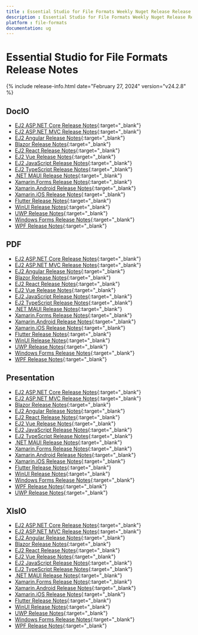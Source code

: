 ```yaml
---
title : Essential Studio for File Formats Weekly Nuget Release Release Notes  
description : Essential Studio for File Formats Weekly Nuget Release Release Notes  
platform : file-formats
documentation: ug
---
```


# Essential Studio for File Formats  Release Notes  

{% include release-info.html date="February 27, 2024" version="v24.2.8" %} 


## DocIO

* [EJ2 ASP.NET Core Release Notes](https://ej2.syncfusion.com/aspnetcore/documentation/release-notes/24.2.8#docio){:target="_blank"}
* [EJ2 ASP.NET MVC Release Notes](https://ej2.syncfusion.com/aspnetmvc/documentation/release-notes/24.2.8#docio){:target="_blank"}
* [EJ2 Angular Release Notes](https://ej2.syncfusion.com/angular/documentation/release-notes/24.2.8#docio){:target="_blank"}
* [Blazor Release Notes](https://blazor.syncfusion.com/documentation/release-notes/24.2.8#docio){:target="_blank"}
* [EJ2 React Release Notes](https://ej2.syncfusion.com/react/documentation/release-notes/24.2.8#docio){:target="_blank"}
* [EJ2 Vue  Release Notes](https://ej2.syncfusion.com/vue/documentation/release-notes/24.2.8#docio){:target="_blank"}
* [EJ2 JavaScript Release Notes](https://ej2.syncfusion.com/javascript/documentation/release-notes/24.2.8#docio){:target="_blank"}
* [EJ2 TypeScript Release Notes](https://ej2.syncfusion.com/documentation/release-notes/24.2.8#docio){:target="_blank"}
* [.NET MAUI Release Notes](/maui/release-notes/v24.2.8#docio){:target="_blank"}
* [Xamarin.Forms Release Notes](/xamarin/release-notes/v24.2.8#docio){:target="_blank"}
* [Xamarin.Android Release Notes](/xamarin-android/release-notes/v24.2.8#docio){:target="_blank"}
* [Xamarin.iOS Release Notes](/xamarin-ios/release-notes/v24.2.8#docio){:target="_blank"}
* [Flutter Release Notes](/flutter/release-notes/v24.2.8#docio){:target="_blank"}
* [WinUI Release Notes](/winui/release-notes/v24.2.8#docio){:target="_blank"}
* [UWP Release Notes](/uwp/release-notes/v24.2.8#docio){:target="_blank"}
* [Windows Forms Release Notes](/windowsforms/release-notes/v24.2.8#docio){:target="_blank"}
* [WPF Release Notes](/wpf/release-notes/v24.2.8#docio){:target="_blank"}



## PDF

* [EJ2 ASP.NET Core Release Notes](https://ej2.syncfusion.com/aspnetcore/documentation/release-notes/24.2.8#pdf){:target="_blank"}
* [EJ2 ASP.NET MVC Release Notes](https://ej2.syncfusion.com/aspnetmvc/documentation/release-notes/24.2.8#pdf){:target="_blank"}
* [EJ2 Angular Release Notes](https://ej2.syncfusion.com/angular/documentation/release-notes/24.2.8#pdf){:target="_blank"}
* [Blazor Release Notes](https://blazor.syncfusion.com/documentation/release-notes/24.2.8#pdf){:target="_blank"}
* [EJ2 React Release Notes](https://ej2.syncfusion.com/react/documentation/release-notes/24.2.8#pdf){:target="_blank"}
* [EJ2 Vue  Release Notes](https://ej2.syncfusion.com/vue/documentation/release-notes/24.2.8#pdf){:target="_blank"}
* [EJ2 JavaScript Release Notes](https://ej2.syncfusion.com/javascript/documentation/release-notes/24.2.8#pdf){:target="_blank"}
* [EJ2 TypeScript Release Notes](https://ej2.syncfusion.com/documentation/release-notes/24.2.8#pdf){:target="_blank"}
* [.NET MAUI Release Notes](/maui/release-notes/v24.2.8#pdf){:target="_blank"}
* [Xamarin.Forms Release Notes](/xamarin/release-notes/v24.2.8#pdf){:target="_blank"}
* [Xamarin.Android Release Notes](/xamarin-android/release-notes/v24.2.8#pdf){:target="_blank"}
* [Xamarin.iOS Release Notes](/xamarin-ios/release-notes/v24.2.8#pdf){:target="_blank"}
* [Flutter Release Notes](/flutter/release-notes/v24.2.8#pdf){:target="_blank"}
* [WinUI Release Notes](/winui/release-notes/v24.2.8#pdf){:target="_blank"}
* [UWP Release Notes](/uwp/release-notes/v24.2.8#pdf){:target="_blank"}
* [Windows Forms Release Notes](/windowsforms/release-notes/v24.2.8#pdf){:target="_blank"}
* [WPF Release Notes](/wpf/release-notes/v24.2.8#pdf){:target="_blank"}


## Presentation

* [EJ2 ASP.NET Core Release Notes](https://ej2.syncfusion.com/aspnetcore/documentation/release-notes/24.2.8#presentation){:target="_blank"}
* [EJ2 ASP.NET MVC Release Notes](https://ej2.syncfusion.com/aspnetmvc/documentation/release-notes/24.2.8#presentation){:target="_blank"}
* [Blazor Release Notes](https://blazor.syncfusion.com/documentation/release-notes/24.2.8#presentation){:target="_blank"}
* [EJ2 Angular Release Notes](https://ej2.syncfusion.com/angular/documentation/release-notes/24.2.8#presentation){:target="_blank"}
* [EJ2 React Release Notes](https://ej2.syncfusion.com/react/documentation/release-notes/24.2.8#presentation){:target="_blank"}
* [EJ2 Vue  Release Notes](https://ej2.syncfusion.com/vue/documentation/release-notes/24.2.8#presentation){:target="_blank"}
* [EJ2 JavaScript Release Notes](https://ej2.syncfusion.com/javascript/documentation/release-notes/24.2.8#presentation){:target="_blank"}
* [EJ2 TypeScript Release Notes](https://ej2.syncfusion.com/documentation/release-notes/24.2.8#presentation){:target="_blank"}
* [.NET MAUI Release Notes](/maui/release-notes/v24.2.8#presentation){:target="_blank"}
* [Xamarin.Forms Release Notes](/xamarin/release-notes/v24.2.8#presentation){:target="_blank"}
* [Xamarin.Android Release Notes](/xamarin-android/release-notes/v24.2.8#presentation){:target="_blank"}
* [Xamarin.iOS Release Notes](/xamarin-ios/release-notes/v24.2.8#presentation){:target="_blank"}
* [Flutter Release Notes](/flutter/release-notes/v24.2.8#presentation){:target="_blank"}
* [WinUI Release Notes](/winui/release-notes/v24.2.8#presentation){:target="_blank"}
* [Windows Forms Release Notes](/windowsforms/release-notes/v24.2.8#presentation){:target="_blank"}
* [WPF Release Notes](/wpf/release-notes/v24.2.8#presentation){:target="_blank"}
* [UWP Release Notes](/uwp/release-notes/v24.2.8#presentation){:target="_blank"}



## XlsIO

* [EJ2 ASP.NET Core Release Notes](https://ej2.syncfusion.com/aspnetcore/documentation/release-notes/24.2.8#xlsio){:target="_blank"}
* [EJ2 ASP.NET MVC Release Notes](https://ej2.syncfusion.com/aspnetmvc/documentation/release-notes/24.2.8#xlsio){:target="_blank"}
* [EJ2 Angular Release Notes](https://ej2.syncfusion.com/angular/documentation/release-notes/24.2.8#xlsio){:target="_blank"}
* [Blazor Release Notes](https://blazor.syncfusion.com/documentation/release-notes/24.2.8#xlsio){:target="_blank"}
* [EJ2 React Release Notes](https://ej2.syncfusion.com/react/documentation/release-notes/24.2.8#xlsio){:target="_blank"}
* [EJ2 Vue  Release Notes](https://ej2.syncfusion.com/vue/documentation/release-notes/24.2.8#xlsio){:target="_blank"}
* [EJ2 JavaScript Release Notes](https://ej2.syncfusion.com/javascript/documentation/release-notes/24.2.8#xlsio){:target="_blank"}
* [EJ2 TypeScript Release Notes](https://ej2.syncfusion.com/documentation/release-notes/24.2.8#xlsio){:target="_blank"}
* [.NET MAUI Release Notes](/maui/release-notes/v24.2.8#xlsio){:target="_blank"}
* [Xamarin.Forms Release Notes](/xamarin/release-notes/v24.2.8#xlsio){:target="_blank"}
* [Xamarin.Android Release Notes](/xamarin-android/release-notes/v24.2.8#xlsio){:target="_blank"}
* [Xamarin.iOS Release Notes](/xamarin-ios/release-notes/v24.2.8#xlsio){:target="_blank"}
* [Flutter Release Notes](/flutter/release-notes/v24.2.8#xlsio){:target="_blank"}
* [WinUI Release Notes](/winui/release-notes/v24.2.8#xlsio){:target="_blank"}
* [UWP Release Notes](/uwp/release-notes/v24.2.8#xlsio){:target="_blank"}
* [Windows Forms Release Notes](/windowsforms/release-notes/v24.2.8#xlsio){:target="_blank"}
* [WPF Release Notes](/wpf/release-notes/v24.2.8#xlsio){:target="_blank"}


